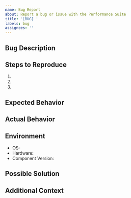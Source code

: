 ```yaml
---
name: Bug Report
about: Report a bug or issue with the Performance Suite
title: '[BUG] '
labels: bug
assignees: ''
---
```


## Bug Description
<!-- Provide a clear and concise description of the bug -->

## Steps to Reproduce
1. <!-- First Step -->
2. <!-- Second Step -->
3. <!-- and so on... -->

## Expected Behavior
<!-- What you expected to happen -->

## Actual Behavior
<!-- What actually happened -->

## Environment
- OS: <!-- e.g. macOS 12.0 -->
- Hardware: <!-- e.g. Mac Mini M4 -->
- Component Version: <!-- e.g. Audio Analysis Agent v0.2 -->

## Possible Solution
<!-- Optional: Any ideas for how to fix the bug -->

## Additional Context
<!-- Any other context, logs, or screenshots -->
